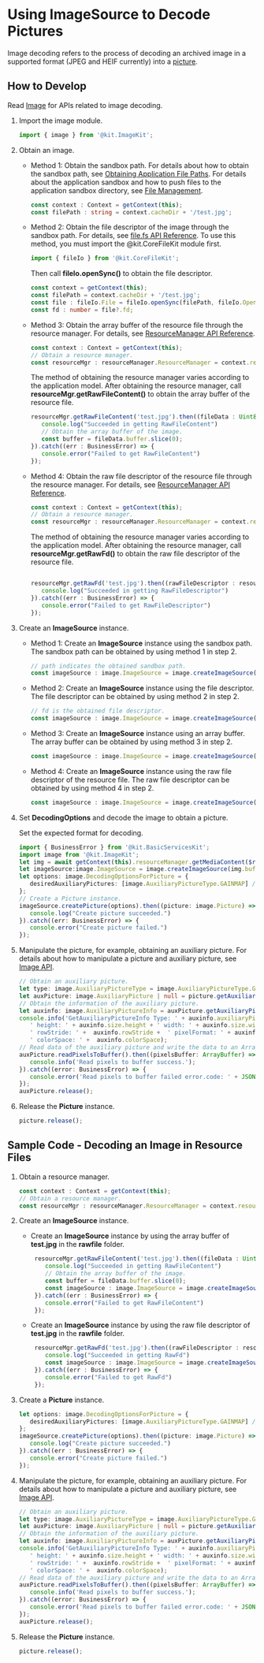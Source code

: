 # Using ImageSource to Decode Pictures

Image decoding refers to the process of decoding an archived image in a supported format (JPEG and HEIF currently) into a [picture](image-overview.md).  

## How to Develop

Read [Image](../../reference/apis-image-kit/js-apis-image.md#imagesource) for APIs related to image decoding.

1. Import the image module.

   ```ts
   import { image } from '@kit.ImageKit';
   ```

2. Obtain an image.
   - Method 1: Obtain the sandbox path. For details about how to obtain the sandbox path, see [Obtaining Application File Paths](../../application-models/application-context-stage.md#obtaining-application-file-paths). For details about the application sandbox and how to push files to the application sandbox directory, see [File Management](../../file-management/app-sandbox-directory.md).

      ```ts
      const context : Context = getContext(this);
      const filePath : string = context.cacheDir + '/test.jpg';
      ```

   - Method 2: Obtain the file descriptor of the image through the sandbox path. For details, see [file.fs API Reference](../../reference/apis-core-file-kit/js-apis-file-fs.md). To use this method, you must import the \@kit.CoreFileKit module first.

      ```ts
      import { fileIo } from '@kit.CoreFileKit';
      ```

      Then call **fileIo.openSync()** to obtain the file descriptor.
  
      ```ts
      const context = getContext(this);
      const filePath = context.cacheDir + '/test.jpg';
      const file : fileIo.File = fileIo.openSync(filePath, fileIo.OpenMode.READ_WRITE);
      const fd : number = file?.fd;
      ```

   - Method 3: Obtain the array buffer of the resource file through the resource manager. For details, see [ResourceManager API Reference](../../reference/apis-localization-kit/js-apis-resource-manager.md#getrawfilecontent9-1).

      ```ts
      const context : Context = getContext(this);
      // Obtain a resource manager.
      const resourceMgr : resourceManager.ResourceManager = context.resourceManager;
      ```

      The method of obtaining the resource manager varies according to the application model. After obtaining the resource manager, call **resourceMgr.getRawFileContent()** to obtain the array buffer of the resource file.

      ```ts
      resourceMgr.getRawFileContent('test.jpg').then((fileData : Uint8Array) => {
         console.log("Succeeded in getting RawFileContent")
         // Obtain the array buffer of the image.
         const buffer = fileData.buffer.slice(0);
      }).catch((err : BusinessError) => {
         console.error("Failed to get RawFileContent")
      });
      
      ```

   - Method 4: Obtain the raw file descriptor of the resource file through the resource manager. For details, see [ResourceManager API Reference](../../reference/apis-localization-kit/js-apis-resource-manager.md#getrawfd9-1).

      ```ts
      const context : Context = getContext(this);
      // Obtain a resource manager.
      const resourceMgr : resourceManager.ResourceManager = context.resourceManager;
      ```

      The method of obtaining the resource manager varies according to the application model. After obtaining the resource manager, call **resourceMgr.getRawFd()** to obtain the raw file descriptor of the resource file.

      ```ts
      
      resourceMgr.getRawFd('test.jpg').then((rawFileDescriptor : resourceManager.RawFileDescriptor) => {
         console.log("Succeeded in getting RawFileDescriptor")
      }).catch((err : BusinessError) => {
         console.error("Failed to get RawFileDescriptor")
      });
      ```

3. Create an **ImageSource** instance.

   - Method 1: Create an **ImageSource** instance using the sandbox path. The sandbox path can be obtained by using method 1 in step 2.

      ```ts
      // path indicates the obtained sandbox path.
      const imageSource : image.ImageSource = image.createImageSource(filePath);
      ```

   - Method 2: Create an **ImageSource** instance using the file descriptor. The file descriptor can be obtained by using method 2 in step 2.

      ```ts
      // fd is the obtained file descriptor.
      const imageSource : image.ImageSource = image.createImageSource(fd);
      ```

   - Method 3: Create an **ImageSource** instance using an array buffer. The array buffer can be obtained by using method 3 in step 2.

      ```ts
      const imageSource : image.ImageSource = image.createImageSource(buffer);
      ```

   - Method 4: Create an **ImageSource** instance using the raw file descriptor of the resource file. The raw file descriptor can be obtained by using method 4 in step 2.

      ```ts
      const imageSource : image.ImageSource = image.createImageSource(rawFileDescriptor);
      ```

4. Set **DecodingOptions** and decode the image to obtain a picture.

   Set the expected format for decoding.
      ```ts
      import { BusinessError } from '@kit.BasicServicesKit';
      import image from '@kit.ImageKit';
      let img = await getContext(this).resourceManager.getMediaContent($r('app.media.picture'));
      let imageSource:image.ImageSource = image.createImageSource(img.buffer.slice(0));
      let options: image.DecodingOptionsForPicture = {
         desiredAuxiliaryPictures: [image.AuxiliaryPictureType.GAINMAP] // GAINMAP indicates the type of the auxiliary picture to be decoded.
      };
      // Create a Picture instance.
      imageSource.createPicture(options).then((picture: image.Picture) => {
         console.log("Create picture succeeded.")
      }).catch((err: BusinessError) => {
         console.error("Create picture failed.")
      });
      ```

5. Manipulate the picture, for example, obtaining an auxiliary picture. For details about how to manipulate a picture and auxiliary picture, see [Image API](../../reference/apis-image-kit/js-apis-image.md#picture13).

   ```ts
   // Obtain an auxiliary picture.
   let type: image.AuxiliaryPictureType = image.AuxiliaryPictureType.GAINMAP;
   let auxPicture: image.AuxiliaryPicture | null = picture.getAuxiliaryPicture(type);
   // Obtain the information of the auxiliary picture.
   let auxinfo: image.AuxiliaryPictureInfo = auxPicture.getAuxiliaryPictureInfo();
   console.info('GetAuxiliaryPictureInfo Type: ' + auxinfo.auxiliaryPictureType +
      ' height: ' + auxinfo.size.height + ' width: ' + auxinfo.size.width +
      ' rowStride: ' +  auxinfo.rowStride +  ' pixelFormat: ' + auxinfo.pixelFormat +
      ' colorSpace: ' +  auxinfo.colorSpace);
   // Read data of the auxiliary picture and write the data to an ArrayBuffer.
   auxPicture.readPixelsToBuffer().then((pixelsBuffer: ArrayBuffer) => {
      console.info('Read pixels to buffer success.');
   }).catch((error: BusinessError) => {
      console.error('Read pixels to buffer failed error.code: ' + JSON.stringify(error.code) + ' ,error.message:' + JSON.stringify(error.message));
   });
   auxPicture.release();
   ```

6. Release the **Picture** instance.

   ```ts
   picture.release();
   ```

## Sample Code - Decoding an Image in Resource Files

1. Obtain a resource manager.

   ```ts
   const context : Context = getContext(this);
   // Obtain a resource manager.
   const resourceMgr : resourceManager.ResourceManager = context.resourceManager;
   ```

2. Create an **ImageSource** instance.
   - Create an **ImageSource** instance by using the array buffer of **test.jpg** in the **rawfile** folder.

     ```ts
      resourceMgr.getRawFileContent('test.jpg').then((fileData : Uint8Array) => {
         console.log("Succeeded in getting RawFileContent")
         // Obtain the array buffer of the image.
         const buffer = fileData.buffer.slice(0);
         const imageSource : image.ImageSource = image.createImageSource(buffer);
      }).catch((err : BusinessError) => {
         console.error("Failed to get RawFileContent")
      });
     ```

   - Create an **ImageSource** instance by using the raw file descriptor of **test.jpg** in the **rawfile** folder.

     ```ts
      resourceMgr.getRawFd('test.jpg').then((rawFileDescriptor : resourceManager.RawFileDescriptor) => {
         console.log("Succeeded in getting RawFd")
         const imageSource : image.ImageSource = image.createImageSource(rawFileDescriptor);
      }).catch((err : BusinessError) => {
         console.error("Failed to get RawFd")
      });
     ```

3. Create a **Picture** instance.

   ```ts
   let options: image.DecodingOptionsForPicture = {
      desiredAuxiliaryPictures: [image.AuxiliaryPictureType.GAINMAP] // GAINMAP indicates the type of the auxiliary picture to be decoded.
   };
   imageSource.createPicture(options).then((picture: image.Picture) => {
      console.log("Create picture succeeded.")
   }).catch((err : BusinessError) => {
      console.error("Create picture failed.")
   });
   ```

4. Manipulate the picture, for example, obtaining an auxiliary picture. For details about how to manipulate a picture and auxiliary picture, see [Image API](../../reference/apis-image-kit/js-apis-image.md#picture13).

   ```ts
   // Obtain an auxiliary picture.
   let type: image.AuxiliaryPictureType = image.AuxiliaryPictureType.GAINMAP;
   let auxPicture: image.AuxiliaryPicture | null = picture.getAuxiliaryPicture(type);
   // Obtain the information of the auxiliary picture.
   let auxinfo: image.AuxiliaryPictureInfo = auxPicture.getAuxiliaryPictureInfo();
   console.info('GetAuxiliaryPictureInfo Type: ' + auxinfo.auxiliaryPictureType +
      ' height: ' + auxinfo.size.height + ' width: ' + auxinfo.size.width +
      ' rowStride: ' +  auxinfo.rowStride +  ' pixelFormat: ' + auxinfo.pixelFormat +
      ' colorSpace: ' +  auxinfo.colorSpace);
   // Read data of the auxiliary picture and write the data to an ArrayBuffer.
   auxPicture.readPixelsToBuffer().then((pixelsBuffer: ArrayBuffer) => {
      console.info('Read pixels to buffer success.');
   }).catch((error: BusinessError) => {
      console.error('Read pixels to buffer failed error.code: ' + JSON.stringify(error.code) + ' ,error.message:' + JSON.stringify(error.message));
   });
   auxPicture.release();
   ```

5. Release the **Picture** instance.

   ```ts
   picture.release();
   ```
